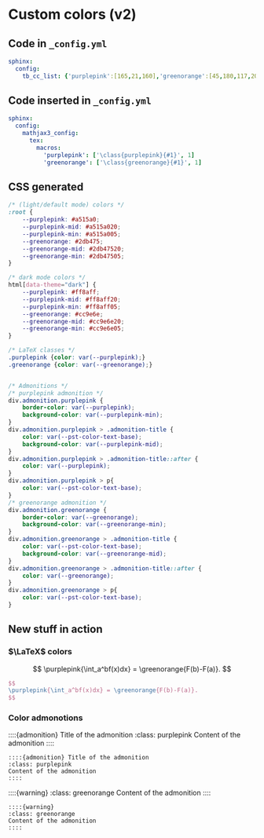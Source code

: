 # Custom colors (v2)

## Code in `_config.yml`

```yml
sphinx:
  config:
    tb_cc_list: {'purplepink':[165,21,160],'greenorange':[45,180,117,204,158,110]}
```

## Code inserted in `_config.yml`

```yml
sphinx:
  config:
    mathjax3_config:
      tex:
        macros:
          'purplepink': ['\class{purplepink}{#1}', 1]
          'greenorange': ['\class{greenorange}{#1}', 1]
```

## CSS generated

```css
/* (light/default mode) colors */
:root {
	--purplepink: #a515a0;
	--purplepink-mid: #a515a020;
	--purplepink-min: #a515a005;
	--greenorange: #2db475;
	--greenorange-mid: #2db47520;
	--greenorange-min: #2db47505;
}

/* dark mode colors */
html[data-theme="dark"] {
	--purplepink: #ff8aff;
	--purplepink-mid: #ff8aff20;
	--purplepink-min: #ff8aff05;
	--greenorange: #cc9e6e;
	--greenorange-mid: #cc9e6e20;
	--greenorange-min: #cc9e6e05;
}

/* LaTeX classes */
.purplepink {color: var(--purplepink);}
.greenorange {color: var(--greenorange);}


/* Admonitions */
/* purplepink admonition */
div.admonition.purplepink {
	border-color: var(--purplepink);
	background-color: var(--purplepink-min);
}
div.admonition.purplepink > .admonition-title {
	color: var(--pst-color-text-base);
	background-color: var(--purplepink-mid);
}
div.admonition.purplepink > .admonition-title::after {
	color: var(--purplepink);
}
div.admonition.purplepink > p{
	color: var(--pst-color-text-base);
}
/* greenorange admonition */
div.admonition.greenorange {
	border-color: var(--greenorange);
	background-color: var(--greenorange-min);
}
div.admonition.greenorange > .admonition-title {
	color: var(--pst-color-text-base);
	background-color: var(--greenorange-mid);
}
div.admonition.greenorange > .admonition-title::after {
	color: var(--greenorange);
}
div.admonition.greenorange > p{
	color: var(--pst-color-text-base);
}
```

## New stuff in action

### $\LaTeX$ colors

$$
\purplepink{\int_a^bf(x)dx} = \greenorange{F(b)-F(a)}.
$$

```latex
$$
\purplepink{\int_a^bf(x)dx} = \greenorange{F(b)-F(a)}.
$$
```

### Color admonotions

::::{admonition} Title of the admonition
:class: purplepink
Content of the admonition
::::

```
::::{admonition} Title of the admonition
:class: purplepink
Content of the admonition
::::
```

::::{warning}
:class: greenorange
Content of the admonition
::::

```
::::{warning}
:class: greenorange
Content of the admonition
::::
```